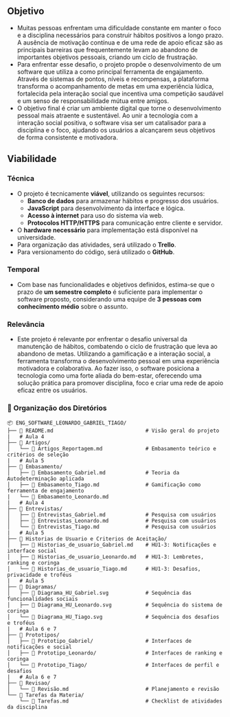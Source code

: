 ## Objetivo

- Muitas pessoas enfrentam uma dificuldade constante em manter o foco e a disciplina necessários para construir hábitos positivos a longo prazo. A ausência de motivação contínua e de uma rede de apoio eficaz são as principais barreiras que frequentemente levam ao abandono de importantes objetivos pessoais, criando um ciclo de frustração.
- Para enfrentar esse desafio, o projeto propõe o desenvolvimento de um software que utiliza a  como principal ferramenta de engajamento. Através de sistemas de pontos, níveis e recompensas, a plataforma transforma o acompanhamento de metas em uma experiência lúdica, fortalecida pela interação social que incentiva uma competição saudável e um senso de responsabilidade mútua entre amigos.
- O objetivo final é criar um ambiente digital que torne o desenvolvimento pessoal mais atraente e sustentável. Ao unir a tecnologia com a interação social positiva, o software visa ser um catalisador para a disciplina e o foco, ajudando os usuários a alcançarem seus objetivos de forma consistente e motivadora.

## Viabilidade

### Técnica

- O projeto é tecnicamente **viável**, utilizando os seguintes recursos:
  - **Banco de dados** para armazenar hábitos e progresso dos usuários.
  - **JavaScript** para desenvolvimento da interface e lógica.
  - **Acesso à internet** para uso do sistema via web.
  - **Protocolos HTTP/HTTPS** para comunicação entre cliente e servidor.
- O **hardware necessário** para implementação está disponível na universidade.
- Para organização das atividades, será utilizado o **Trello**.
- Para versionamento do código, será utilizado o **GitHub**.

### Temporal

- Com base nas funcionalidades e objetivos definidos, estima-se que o prazo de **um semestre completo** é suficiente para implementar o software proposto, considerando uma equipe de **3 pessoas com conhecimento médio** sobre o assunto.

### Relevância

- Este projeto é relevante por enfrentar o desafio universal da manutenção de hábitos, combatendo o ciclo de frustração que leva ao abandono de metas. Utilizando a gamificação e a interação social, a ferramenta transforma o desenvolvimento pessoal em uma experiência motivadora e colaborativa. Ao fazer isso, o software posiciona a tecnologia como uma forte aliada do bem-estar, oferecendo uma solução prática para promover disciplina, foco e criar uma rede de apoio eficaz entre os usuários.





### 📁 Organização dos Diretórios

```
📦 ENG_SOFTWARE_LEONARDO_GABRIEL_TIAGO/
├── 📄 README.md                              # Visão geral do projeto
|   # Aula 4
├── 📁 Artigos/
│   └── 📄 Artigos_Reportagem.md              # Embasamento teórico e critérios de seleção
|   # Aula 5
├── 📁 Embasamento/
│   ├── 📄 Embasamento_Gabriel.md             # Teoria da Autodeterminação aplicada
│   ├── 📄 Embasamento_Tiago.md               # Gamificação como ferramenta de engajamento
|   └── 📄 Embasamento_Leonardo.md
|   # Aula 4
├── 📁 Entrevistas/
│   ├── 📄 Entrevistas_Gabriel.md             # Pesquisa com usuários 
│   ├── 📄 Entrevistas_Leonardo.md            # Pesquisa com usuários 
│   └── 📄 Entrevistas_Tiago.md               # Pesquisa com usuários 
|   # Aula 5
├── 📁 Historias de Usuario e Criterios de Aceitação/
│   ├── 📄 Historias_de_usuario_Gabriel.md    # HU1-3: Notificações e interface social
│   ├── 📄 Historias_de_usuario_Leonardo.md   # HU1-3: Lembretes, ranking e coringa
│   └── 📄 Historias_de_usuario_Tiago.md      # HU1-3: Desafios, privacidade e troféus
|   # Aula 5
├── 📁 Diagramas/                         
│   ├── 📄 Diagrama_HU_Gabriel.svg            # Sequência das funcionalidades sociais
│   ├── 📄 Diagrama_HU_Leonardo.svg           # Sequência do sistema de coringa
│   └── 📄 Diagrama_HU_Tiago.svg              # Sequência dos desafios e troféus
|   # Aula 6 e 7
├── 📁 Prototipos/
│   ├── 📁 Prototipo_Gabriel/                 # Interfaces de notificações e social
│   ├── 📁 Prototipo_Leonardo/                # Interfaces de ranking e coringa
│   └── 📁 Prototipo_Tiago/                   # Interfaces de perfil e desafios
|   # Aula 6 e 7
├── 📁 Revisao/
│   └── 📄 Revisão.md                         # Planejamento e revisão
└── 📁 Tarefas da Materia/
    └── 📄 Tarefas.md                         # Checklist de atividades da disciplina
```